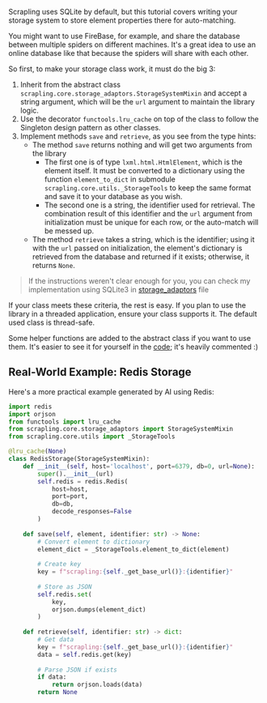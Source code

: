 Scrapling uses SQLite by default, but this tutorial covers writing your storage system to store element properties there for auto-matching.

You might want to use FireBase, for example, and share the database between multiple spiders on different machines. It's a great idea to use an online database like that because the spiders will share with each other.

So first, to make your storage class work, it must do the big 3:

1. Inherit from the abstract class `scrapling.core.storage_adaptors.StorageSystemMixin` and accept a string argument, which will be the `url` argument to maintain the library logic.
2. Use the decorator `functools.lru_cache` on top of the class to follow the Singleton design pattern as other classes.
3. Implement methods `save` and `retrieve`, as you see from the type hints:
    - The method `save` returns nothing and will get two arguments from the library
        * The first one is of type `lxml.html.HtmlElement`, which is the element itself. It must be converted to a dictionary using the function `element_to_dict` in submodule `scrapling.core.utils._StorageTools` to keep the same format and save it to your database as you wish.
        * The second one is a string, the identifier used for retrieval. The combination result of this identifier and the `url` argument from initialization must be unique for each row, or the auto-match will be messed up.
    - The method `retrieve` takes a string, which is the identifier; using it with the `url` passed on initialization, the element's dictionary is retrieved from the database and returned if it exists; otherwise, it returns `None`.

> If the instructions weren't clear enough for you, you can check my implementation using SQLite3 in [storage_adaptors](https://github.com/D4Vinci/Scrapling/blob/main/scrapling/core/storage_adaptors.py) file

If your class meets these criteria, the rest is easy. If you plan to use the library in a threaded application, ensure your class supports it. The default used class is thread-safe.

Some helper functions are added to the abstract class if you want to use them. It's easier to see it for yourself in the [code](https://github.com/D4Vinci/Scrapling/blob/main/scrapling/core/storage_adaptors.py); it's heavily commented :)


## Real-World Example: Redis Storage

Here's a more practical example generated by AI using Redis:

```python
import redis
import orjson
from functools import lru_cache
from scrapling.core.storage_adaptors import StorageSystemMixin
from scrapling.core.utils import _StorageTools

@lru_cache(None)
class RedisStorage(StorageSystemMixin):
    def __init__(self, host='localhost', port=6379, db=0, url=None):
        super().__init__(url)
        self.redis = redis.Redis(
            host=host,
            port=port,
            db=db,
            decode_responses=False
        )
        
    def save(self, element, identifier: str) -> None:
        # Convert element to dictionary
        element_dict = _StorageTools.element_to_dict(element)
        
        # Create key
        key = f"scrapling:{self._get_base_url()}:{identifier}"
        
        # Store as JSON
        self.redis.set(
            key,
            orjson.dumps(element_dict)
        )
        
    def retrieve(self, identifier: str) -> dict:
        # Get data
        key = f"scrapling:{self._get_base_url()}:{identifier}"
        data = self.redis.get(key)
        
        # Parse JSON if exists
        if data:
            return orjson.loads(data)
        return None
```